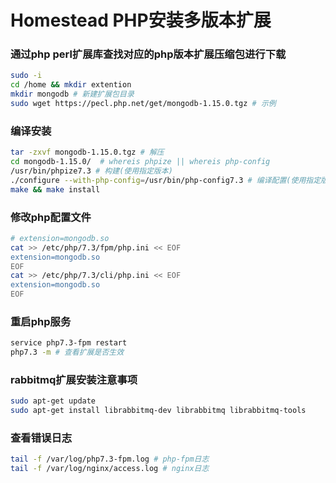 # Homestead PHP安装多版本扩展

### 通过php perl扩展库查找对应的php版本扩展压缩包进行下载

```bash
sudo -i
cd /home && mkdir extention
mkdir mongodb # 新建扩展包目录
sudo wget https://pecl.php.net/get/mongodb-1.15.0.tgz # 示例
```

### 编译安装
```bash
tar -zxvf mongodb-1.15.0.tgz # 解压
cd mongodb-1.15.0/  # whereis phpize || whereis php-config
/usr/bin/phpize7.3 # 构建(使用指定版本)
./configure --with-php-config=/usr/bin/php-config7.3 # 编译配置(使用指定版本)
make && make install
```

### 修改php配置文件
```bash
# extension=mongodb.so
cat >> /etc/php/7.3/fpm/php.ini << EOF
extension=mongodb.so
EOF
cat >> /etc/php/7.3/cli/php.ini << EOF
extension=mongodb.so
EOF
```

### 重启php服务
```bash
service php7.3-fpm restart
php7.3 -m # 查看扩展是否生效
```

### rabbitmq扩展安装注意事项
```bash
sudo apt-get update
sudo apt-get install librabbitmq-dev librabbitmq librabbitmq-tools
```

### 查看错误日志
```bash
tail -f /var/log/php7.3-fpm.log # php-fpm日志
tail -f /var/log/nginx/access.log # nginx日志
```